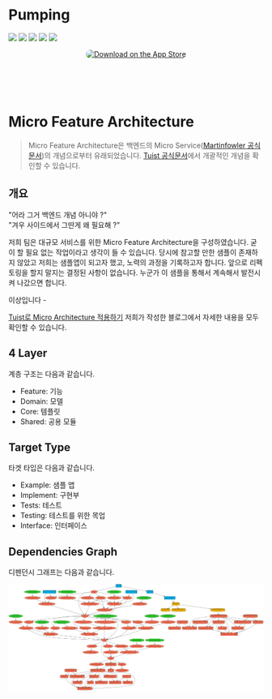 # Pumping

<img src="https://github.com/depromeet/Pumping-iOS/assets/77970826/e79cdec1-b673-42a9-bb9a-5a9f46565b54">

<img src="https://github.com/depromeet/Pumping-iOS/assets/77970826/958cd820-8610-4104-b0fc-79777e9baff8">

<img src="https://github.com/depromeet/Pumping-iOS/assets/77970826/adaa63d2-17fb-4e17-bd7c-0db60fbdca8e">

<img src="https://github.com/depromeet/Pumping-iOS/assets/77970826/666891a5-f48d-4a7a-9d10-541412b5ab0f">

<img src="https://github.com/depromeet/Pumping-iOS/assets/77970826/bae86b0f-86e6-4684-8fd2-f1d62adbc0af">

<br>

<p align="center">
<a href="https://apps.apple.com/app/id6451131066" style="display: inline-block; overflow: hidden; border-radius: 13px; width: 250px; height: 83px;"><img src="https://tools.applemediaservices.com/api/badges/download-on-the-app-store/black/en-us?size=250x83&amp;releaseDate=1641254400&h=ddfff0c3bd61d9f88f53494b401881d3" alt="Download on the App Store" style="border-radius: 13px; width: 250px; height: 83px;"></a>
</p>




# Micro Feature Architecture

>Micro Feature Architecture은 백엔드의 Micro Service([Martinfowler 공식문서](https://martinfowler.com/articles/microservices.html))의 개념으로부터 유래되었습니다. [Tuist 공식문서](https://docs.tuist.io/building-at-scale/microfeatures/)에서 개괄적인 개념을 확인할 수 있습니다.

## 개요

"어라 그거 백엔드 개념 아니야 ?"  
"겨우 사이드에서 그딴게 왜 필요해 ?"

저희 팀은 대규모 서비스를 위한 Micro Feature Architecture을 구성하였습니다. 굳이 할 필요 없는 작업이라고 생각이 들 수 있습니다. 당시에 참고할 만한 샘플이 존재하지 않았고 저희는 샘플앱이 되고자 했고, 노력의 과정을 기록하고자 합니다. 앞으로 리펙토링을 할지 말지는 결정된 사항이 없습니다. 누군가 이 샘플을 통해서 계속해서 발전시켜 나갔으면 합니다. 

이상입니다 -

[Tuist로 Micro Architecture 적용하기](https://medium.com/@mooyoung2309/tuist%EB%A1%9C-micro-architecture-%EC%A0%81%EC%9A%A9%ED%95%98%EA%B8%B0-aa0ca97a4f4d) 저희가 작성한 블로그에서 자세한 내용을 모두 확인할 수 있습니다.

## 4 Layer
계층 구조는 다음과 같습니다.
- Feature: 기능
- Domain: 모델
- Core: 템플릿
- Shared: 공용 모듈

## Target Type
타겟 타입은 다음과 같습니다.
- Example: 샘플 앱
- Implement: 구현부
- Tests: 테스트
- Testing: 테스트를 위한 목업
- Interface: 인터페이스

## Dependencies Graph
디펜던시 그래프는 다음과 같습니다.

<img src="graph.png">